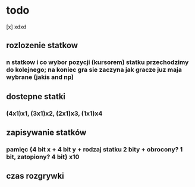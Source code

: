 # todo 
[x] xdxd

## rozlozenie statkow
### n statkow i co wybor pozycji (kursorem) statku przechodzimy do kolejnego; na koniec gra sie zaczyna jak gracze juz maja wybrane (jakis and np)

## dostepne statki
### (4x1)x1, (3x1)x2, (2x1)x3, (1x1)x4

## zapisywanie statków
### pamięc {4 bit x + 4 bit y + rodzaj statku 2 bity + obrocony? 1 bit, zatopiony? 4 bit} x10

## czas rozgrywki